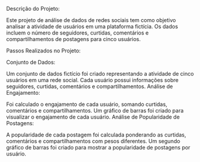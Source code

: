Descrição do Projeto:

Este projeto de análise de dados de redes sociais tem como objetivo analisar a atividade de usuários em uma plataforma fictícia. Os dados incluem o número de seguidores, curtidas, comentários e compartilhamentos de postagens para cinco usuários.

Passos Realizados no Projeto:

Conjunto de Dados:

Um conjunto de dados fictício foi criado representando a atividade de cinco usuários em uma rede social.
Cada usuário possui informações sobre seguidores, curtidas, comentários e compartilhamentos.
Análise de Engajamento:

Foi calculado o engajamento de cada usuário, somando curtidas, comentários e compartilhamentos.
Um gráfico de barras foi criado para visualizar o engajamento de cada usuário.
Análise de Popularidade de Postagens:

A popularidade de cada postagem foi calculada ponderando as curtidas, comentários e compartilhamentos com pesos diferentes.
Um segundo gráfico de barras foi criado para mostrar a popularidade de postagens por usuário.
